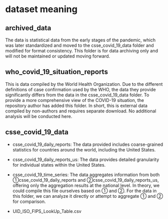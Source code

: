 # dataset meaning

## archived_data
The data is statistical data from the early stages of the pandemic, which was later standardized and moved to the csse_covid_19_data folder and modified for format consistency. This folder is for data archiving only and will not be maintained or updated moving forward.

## who_covid_19_situation_reports
This is data compiled by the World Health Organization. Due to the different definitions of case confirmation used by the WHO, the data they provide significantly differs from the data in the csse_covid_19_data folder. To provide a more comprehensive view of the COVID-19 situation, the repository author has added this folder. In short, this is external data compiled by non-authors and requires separate download. No additional analysis will be conducted here.

## csse_covid_19_data
- csse_covid_19_daily_reports: 
The data provided includes coarse-grained statistics for countries around the world, including the United States.

- csse_covid_19_daily_reports_us: The data provides detailed granularity for individual states within the United States.

- csse_covid_19_time_series: The data aggregates information from both ①csse_covid_19_daily_reports and ②csse_covid_19_daily_reports_us, offering only the aggregation results at the national level. In theory, we could compile this file ourselves based on ① and ②. For the data in this folder, we can analyze it directly or attempt to aggregate ① and ② for comparison.

- UID_ISO_FIPS_LookUp_Table.csv